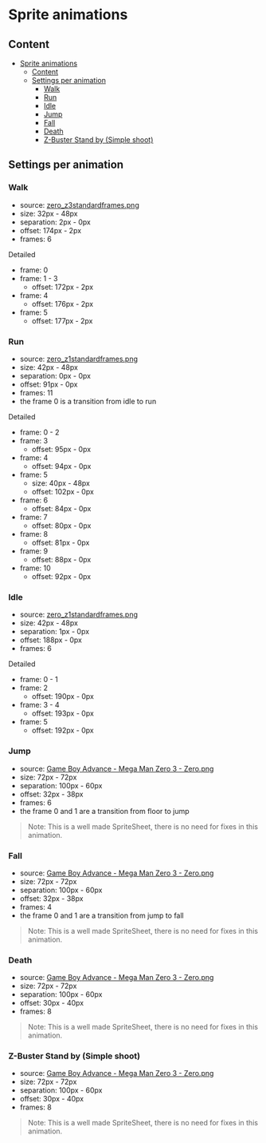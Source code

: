 # Sprite animations

## Content

- [Sprite animations](#sprite-animations)
  - [Content](#content)
  - [Settings per animation](#settings-per-animation)
    - [Walk](#walk)
    - [Run](#run)
    - [Idle](#idle)
    - [Jump](#jump)
    - [Fall](#fall)
    - [Death](#death)
    - [Z-Buster Stand by (Simple shoot)](#z-buster-stand-by-simple-shoot)

## Settings per animation

### Walk

- source: [zero_z3standardframes.png](zero_z3standardframes.png)
- size: 32px - 48px
- separation: 2px - 0px
- offset: 174px - 2px
- frames: 6

Detailed

- frame: 0
- frame: 1 - 3
  - offset: 172px - 2px
- frame: 4
  - offset: 176px - 2px
- frame: 5
  - offset: 177px - 2px

### Run

- source: [zero_z1standardframes.png](zero_z1standardframes.png)
- size: 42px - 48px
- separation: 0px - 0px
- offset: 91px - 0px
- frames: 11
- the frame 0 is a transition from idle to run

Detailed

- frame: 0 - 2
- frame: 3
  - offset: 95px - 0px
- frame: 4
  - offset: 94px - 0px
- frame: 5
  - size: 40px - 48px
  - offset: 102px - 0px
- frame: 6
  - offset: 84px - 0px
- frame: 7
  - offset: 80px - 0px
- frame: 8
  - offset: 81px - 0px
- frame: 9
  - offset: 88px - 0px
- frame: 10
  - offset: 92px - 0px

### Idle

- source: [zero_z1standardframes.png](zero_z1standardframes.png)
- size: 42px - 48px
- separation: 1px - 0px
- offset: 188px - 0px
- frames: 6

Detailed

- frame: 0 - 1
- frame: 2
  - offset: 190px - 0px
- frame: 3 - 4
  - offset: 193px - 0px
- frame: 5
  - offset: 192px - 0px

### Jump

- source: [Game Boy Advance - Mega Man Zero 3 - Zero.png](Game%20Boy%20Advance%20-%20Mega%20Man%20Zero%203%20-%20Zero.png)
- size: 72px - 72px
- separation: 100px - 60px
- offset: 32px - 38px
- frames: 6
- the frame 0 and 1 are a transition from floor to jump

> Note: This is a well made SpriteSheet, there is no need for fixes in this animation.

### Fall

- source: [Game Boy Advance - Mega Man Zero 3 - Zero.png](Game%20Boy%20Advance%20-%20Mega%20Man%20Zero%203%20-%20Zero.png)
- size: 72px - 72px
- separation: 100px - 60px
- offset: 32px - 38px
- frames: 4
- the frame 0 and 1 are a transition from jump to fall

> Note: This is a well made SpriteSheet, there is no need for fixes in this animation.

### Death

- source: [Game Boy Advance - Mega Man Zero 3 - Zero.png](Game%20Boy%20Advance%20-%20Mega%20Man%20Zero%203%20-%20Zero.png)
- size: 72px - 72px
- separation: 100px - 60px
- offset: 30px - 40px
- frames: 8

> Note: This is a well made SpriteSheet, there is no need for fixes in this animation.

### Z-Buster Stand by (Simple shoot)

- source: [Game Boy Advance - Mega Man Zero 3 - Zero.png](Game%20Boy%20Advance%20-%20Mega%20Man%20Zero%203%20-%20Zero.png)
- size: 72px - 72px
- separation: 100px - 60px
- offset: 30px - 40px
- frames: 8

> Note: This is a well made SpriteSheet, there is no need for fixes in this animation.
